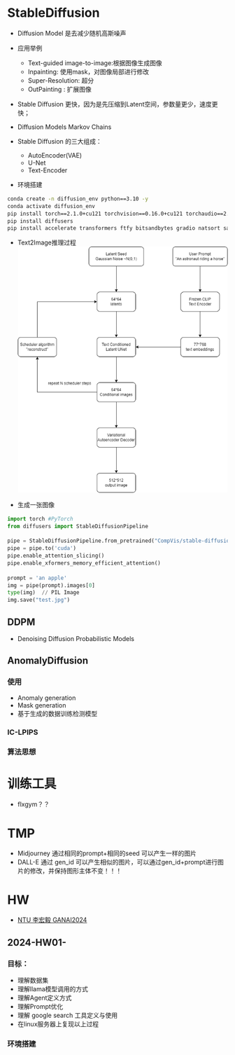 # StableDiffusion

- Diffusion Model 是去减少随机高斯噪声

- 应用举例
  - Text-guided image-to-image:根据图像生成图像
  - Inpainting: 使用mask，对图像局部进行修改
  - Super-Resolution: 超分
  - OutPainting : 扩展图像

- Stable Diffusion 更快，因为是先压缩到Latent空间，参数量更少，速度更快；
- Diffusion Models Markov Chains 

- Stable Diffusion 的三大组成：
  - AutoEncoder(VAE)
  - U-Net
  - Text-Encoder


- 环境搭建
```bash
conda create -n diffusion_env python==3.10 -y
conda activate diffusion_env
pip install torch==2.1.0+cu121 torchvision==0.16.0+cu121 torchaudio==2.1.0 torchtext==0.16.0+cpu torchdata==0.7.0 --index-url https://download.pytorch.org/whl/cu121
pip install diffusers
pip install accelerate transformers ftfy bitsandbytes gradio natsort safetensors xformers
```

- Text2Image推理过程
![Text2Image推理过程](../image_resources/stable_diffusion_inference.png)

- 生成一张图像

```python
import torch #PyTorch
from diffusers import StableDiffusionPipeline

pipe = StableDiffusionPipeline.from_pretrained("CompVis/stable-diffusion-v1-4", torch_dtype=torch.float16)
pipe = pipe.to('cuda')
pipe.enable_attention_slicing()
pipe.enable_xformers_memory_efficient_attention()

prompt = 'an apple'
img = pipe(prompt).images[0]
type(img)  // PIL Image
img.save("test.jpg")
```


## DDPM
- Denoising Diffusion Probabilistic Models


## AnomalyDiffusion

### 使用
- Anomaly generation
- Mask generation
- 基于生成的数据训练检测模型

### IC-LPIPS

### 算法思想


# 训练工具

- flxgym？？

# TMP

- Midjourney 通过相同的prompt+相同的seed 可以产生一样的图片
- DALL-E  通过 gen_id 可以产生相似的图片，可以通过gen_id+prompt进行图片的修改，并保持图形主体不变！！！

# HW

- [NTU 李宏毅 GANAI2024](https://speech.ee.ntu.edu.tw/~hylee/genai/2024-spring.php)

## 2024-HW01-

### 目标：
- 理解数据集
- 理解llama模型调用的方式
- 理解Agent定义方式
- 理解Prompt优化
- 理解 google search 工具定义与使用
- 在linux服务器上复现以上过程

### 环境搭建
